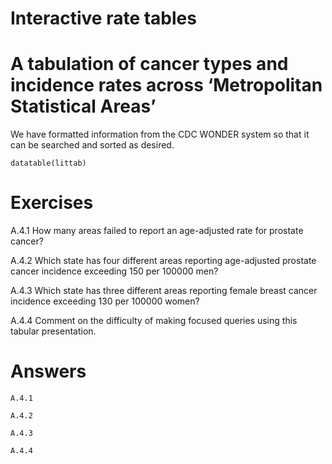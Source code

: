 # Interactive rate tables

# A tabulation of cancer types and incidence rates across ‘Metropolitan Statistical Areas’

We have formatted information from the CDC WONDER system so that it can
be searched and sorted as desired.

    datatable(littab)

# Exercises

A.4.1 How many areas failed to report an age-adjusted rate for prostate
cancer?

A.4.2 Which state has four different areas reporting age-adjusted
prostate cancer incidence exceeding 150 per 100000 men?

A.4.3 Which state has three different areas reporting female breast
cancer incidence exceeding 130 per 100000 women?

A.4.4 Comment on the difficulty of making focused queries using this
tabular presentation.

# Answers

    A.4.1

    A.4.2

    A.4.3

    A.4.4
